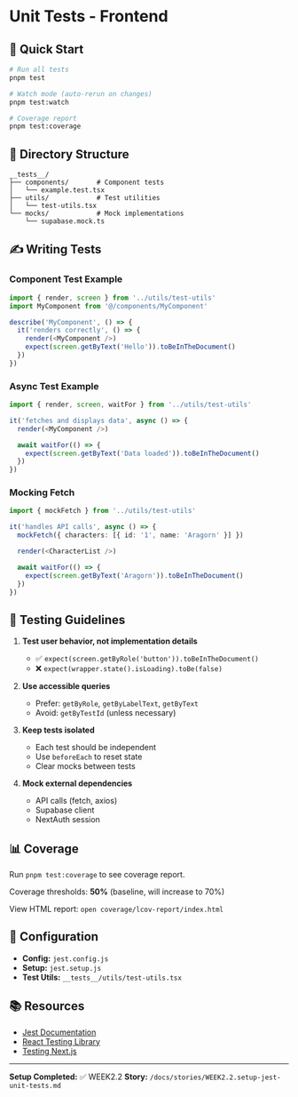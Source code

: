 # Unit Tests - Frontend

## 🧪 Quick Start

```bash
# Run all tests
pnpm test

# Watch mode (auto-rerun on changes)
pnpm test:watch

# Coverage report
pnpm test:coverage
```

## 📁 Directory Structure

```
__tests__/
├── components/       # Component tests
│   └── example.test.tsx
├── utils/            # Test utilities
│   └── test-utils.tsx
└── mocks/            # Mock implementations
    └── supabase.mock.ts
```

## ✍️ Writing Tests

### Component Test Example

```typescript
import { render, screen } from '../utils/test-utils'
import MyComponent from '@/components/MyComponent'

describe('MyComponent', () => {
  it('renders correctly', () => {
    render(<MyComponent />)
    expect(screen.getByText('Hello')).toBeInTheDocument()
  })
})
```

### Async Test Example

```typescript
import { render, screen, waitFor } from '../utils/test-utils'

it('fetches and displays data', async () => {
  render(<MyComponent />)

  await waitFor(() => {
    expect(screen.getByText('Data loaded')).toBeInTheDocument()
  })
})
```

### Mocking Fetch

```typescript
import { mockFetch } from '../utils/test-utils'

it('handles API calls', async () => {
  mockFetch({ characters: [{ id: '1', name: 'Aragorn' }] })

  render(<CharacterList />)

  await waitFor(() => {
    expect(screen.getByText('Aragorn')).toBeInTheDocument()
  })
})
```

## 🎯 Testing Guidelines

1. **Test user behavior, not implementation details**
   - ✅ `expect(screen.getByRole('button')).toBeInTheDocument()`
   - ❌ `expect(wrapper.state().isLoading).toBe(false)`

2. **Use accessible queries**
   - Prefer: `getByRole`, `getByLabelText`, `getByText`
   - Avoid: `getByTestId` (unless necessary)

3. **Keep tests isolated**
   - Each test should be independent
   - Use `beforeEach` to reset state
   - Clear mocks between tests

4. **Mock external dependencies**
   - API calls (fetch, axios)
   - Supabase client
   - NextAuth session

## 📊 Coverage

Run `pnpm test:coverage` to see coverage report.

Coverage thresholds: **50%** (baseline, will increase to 70%)

View HTML report: `open coverage/lcov-report/index.html`

## 🔧 Configuration

- **Config:** `jest.config.js`
- **Setup:** `jest.setup.js`
- **Test Utils:** `__tests__/utils/test-utils.tsx`

## 📚 Resources

- [Jest Documentation](https://jestjs.io/)
- [React Testing Library](https://testing-library.com/react)
- [Testing Next.js](https://nextjs.org/docs/testing)

---

**Setup Completed:** ✅ WEEK2.2
**Story:** `/docs/stories/WEEK2.2.setup-jest-unit-tests.md`
